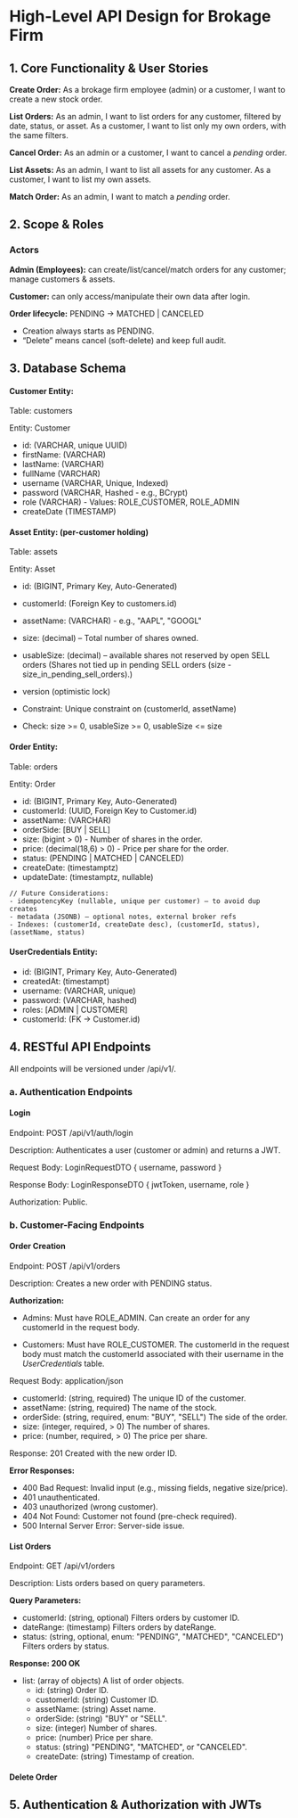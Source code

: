 # High-Level API Design for Brokage Firm

## 1. Core Functionality & User Stories
**Create Order:** As a brokage firm employee (admin) or a customer, I want to create a new stock order.

**List Orders:** As an admin, I want to list orders for any customer, filtered by date, status, or asset. As a customer, I want to list only my own orders, with the same filters.

**Cancel Order:** As an admin or a customer, I want to cancel a *pending* order.

**List Assets:** As an admin, I want to list all assets for any customer. As a customer, I want to list my own assets.

**Match Order:** As an admin, I want to match a *pending* order.


## 2. Scope & Roles

### Actors
**Admin (Employees):** can create/list/cancel/match orders for any customer; manage customers & assets.

**Customer:** can only access/manipulate their own data after login.

**Order lifecycle:** PENDING → MATCHED | CANCELED
- Creation always starts as PENDING.
- “Delete” means cancel (soft-delete) and keep full audit.

## 3. Database Schema 

#### Customer Entity:
Table: customers

Entity: Customer
- id: (VARCHAR, unique UUID)
- firstName: (VARCHAR)
- lastName: (VARCHAR)
- fullName (VARCHAR)
- username (VARCHAR, Unique, Indexed) 
- password (VARCHAR, Hashed - e.g., BCrypt)
- role (VARCHAR) - Values: ROLE_CUSTOMER, ROLE_ADMIN 
- createDate (TIMESTAMP)

#### Asset Entity: (per-customer holding)
Table: assets

Entity: Asset
- id: (BIGINT, Primary Key, Auto-Generated)
- customerId: (Foreign Key to customers.id)
- assetName: (VARCHAR) - e.g., "AAPL", "GOOGL"
- size: (decimal) – Total number of shares owned.
- usableSize: (decimal) – available shares not reserved by open SELL orders (Shares not tied up in pending SELL orders (size - size_in_pending_sell_orders).)

- version (optimistic lock)
- Constraint: Unique constraint on (customerId, assetName)
- Check: size >= 0, usableSize >= 0, usableSize <= size

#### Order Entity:
Table: orders

Entity: Order
- id: (BIGINT, Primary Key, Auto-Generated)
- customerId: (UUID, Foreign Key to Customer.id)
- assetName: (VARCHAR)
- orderSide: [BUY | SELL]
- size: (bigint > 0) - Number of shares in the order.
- price: (decimal(18,6) > 0) - Price per share for the order.
- status: (PENDING | MATCHED | CANCELED)
- createDate: (timestamptz)
- updateDate: (timestamptz, nullable)

```
// Future Considerations:
- idempotencyKey (nullable, unique per customer) – to avoid dup creates
- metadata (JSONB) – optional notes, external broker refs
- Indexes: (customerId, createDate desc), (customerId, status), (assetName, status)
```

#### UserCredentials Entity:
- id: (BIGINT, Primary Key, Auto-Generated)
- createdAt: (timestampt)
- username: (VARCHAR, unique)
- password: (VARCHAR, hashed)
- roles: [ADMIN | CUSTOMER]
- customerId: (FK -> Customer.id)

## 4. RESTful API Endpoints
All endpoints will be versioned under /api/v1/.

### a. Authentication Endpoints

#### Login
Endpoint: POST /api/v1/auth/login

Description: Authenticates a user (customer or admin) and returns a JWT.

Request Body: LoginRequestDTO { username, password }

Response Body: LoginResponseDTO { jwtToken, username, role }

Authorization: Public.

### b. Customer-Facing Endpoints

#### Order Creation

Endpoint: POST /api/v1/orders

Description: Creates a new order with PENDING status.

**Authorization:**

- Admins: Must have ROLE_ADMIN. Can create an order for any customerId in the request body.

- Customers: Must have ROLE_CUSTOMER. The customerId in the request body must match the customerId associated with their username in the *UserCredentials* table.

Request Body: application/json

- customerId: (string, required) The unique ID of the customer.
- assetName: (string, required) The name of the stock.
- orderSide: (string, required, enum: "BUY", "SELL") The side of the order.
- size: (integer, required, > 0) The number of shares.
- price: (number, required, > 0) The price per share.

Response: 201 Created with the new order ID.

**Error Responses:**
- 400 Bad Request: Invalid input (e.g., missing fields, negative size/price).
- 401 unauthenticated.
- 403 unauthorized (wrong customer).
- 404 Not Found: Customer not found (pre-check required).
- 500 Internal Server Error: Server-side issue.

#### List Orders

Endpoint: GET /api/v1/orders

Description: Lists orders based on query parameters.

**Query Parameters:**

- customerId: (string, optional) Filters orders by customer ID.
- dateRange: (timestamp) Filters orders by dateRange.
- status: (string, optional, enum: "PENDING", "MATCHED", "CANCELED") Filters orders by status.

**Response: 200 OK**

- list: (array of objects) A list of order objects.
    - id: (string) Order ID.
    - customerId: (string) Customer ID.
    - assetName: (string) Asset name.
    - orderSide: (string) "BUY" or "SELL".
    - size: (integer) Number of shares.
    - price: (number) Price per share.
    - status: (string) "PENDING", "MATCHED", or "CANCELED".
    - createDate: (string) Timestamp of creation.


#### Delete Order


## 5. Authentication & Authorization with JWTs
